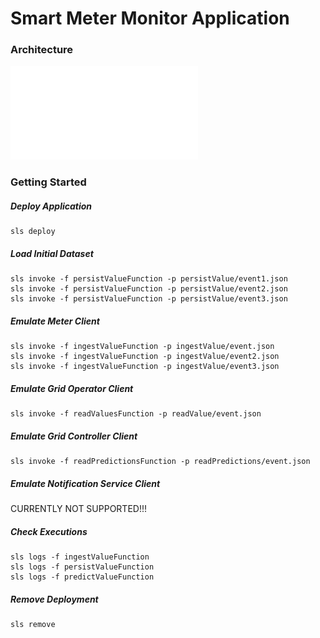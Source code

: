 # Smart Meter Monitor Application

### Architecture

![SMGA Architecture](./documentation/sgma-architecture.pdf)

### Getting Started

##### Deploy Application
```
sls deploy
```

##### Load Initial Dataset
```
sls invoke -f persistValueFunction -p persistValue/event1.json
sls invoke -f persistValueFunction -p persistValue/event2.json
sls invoke -f persistValueFunction -p persistValue/event3.json
```

##### Emulate Meter Client
```
sls invoke -f ingestValueFunction -p ingestValue/event.json
sls invoke -f ingestValueFunction -p ingestValue/event2.json
sls invoke -f ingestValueFunction -p ingestValue/event3.json
```

##### Emulate Grid Operator Client
```
sls invoke -f readValuesFunction -p readValue/event.json
```

##### Emulate Grid Controller Client
```
sls invoke -f readPredictionsFunction -p readPredictions/event.json
```

##### Emulate Notification Service Client
CURRENTLY NOT SUPPORTED!!!

##### Check Executions
```
sls logs -f ingestValueFunction
sls logs -f persistValueFunction
sls logs -f predictValueFunction
```

##### Remove Deployment
```
sls remove
```